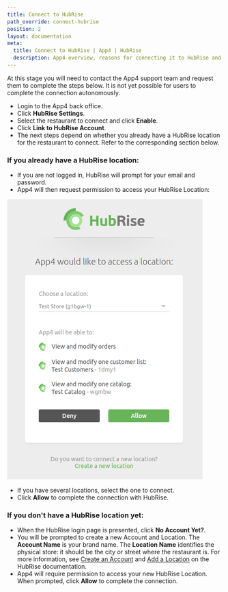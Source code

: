 ```yaml
---
title: Connect to HubRise
path_override: connect-hubrise
position: 2
layout: documentation
meta:
  title: Connect to HubRise | App4 | HubRise
  description: App4 overview, reasons for connecting it to HubRise and summary of integrated features. Synchronise data between your EPOS and your apps.
---
```


At this stage you will need to contact the App4 support team and request them to complete the steps below. It is not yet possible for users to complete the connection autonomously.

- Login to the App4 back office.
- Click **HubRise Settings**.
- Select the restaurant to connect and click **Enable**.
- Click **Link to HubRise Account**.
- The next steps depend on whether you already have a HubRise location for the restaurant to connect. Refer to the corresponding section below.

### If you already have a HubRise location:

- If you are not logged in, HubRise will prompt for your email and password.
- App4 will then request permission to access your HubRise Location:

![Connect App4 to HubRise](./images/008-connect-to-hubrise.png)

- If you have several locations, select the one to connect.
- Click **Allow** to complete the connection with HubRise.

### If you don't have a HubRise location yet:

- When the HubRise login page is presented, click **No Account Yet?**.
- You will be prompted to create a new Account and Location. The **Account Name** is your brand name. The **Location Name** identifies the physical store: it should be the city or street where the restaurant is. For more information, see [Create an Account](/docs/account/#create-an-account) and [Add a Location](/docs/locations/#add-a-location) on the HubRise documentation.
- App4 will require permission to access your new HubRise Location. When prompted, click **Allow** to complete the connection.

